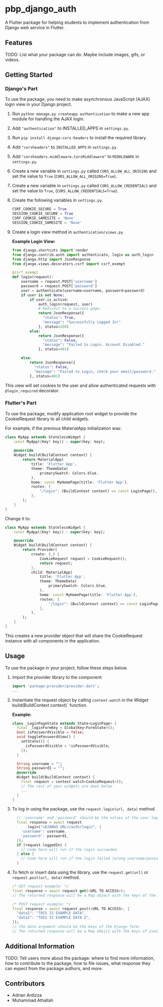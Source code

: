 <!--
This README describes the package. If you publish this package to pub.dev,
this README's contents appear on the landing page for your package.

For information about how to write a good package README, see the guide for
[writing package pages](https://dart.dev/guides/libraries/writing-package-pages).

For general information about developing packages, see the Dart guide for
[creating packages](https://dart.dev/guides/libraries/create-library-packages)
and the Flutter guide for
[developing packages and plugins](https://flutter.dev/developing-packages).
-->

# pbp_django_auth

A Flutter package for helping students to implement authentication from Django web service in Flutter.

## Features

TODO: List what your package can do. Maybe include images, gifs, or videos.

## Getting Started

### Django's Part

To use the package, you need to make asynchronous JavaScript (AJAX) login view in your Django project.

1. Run `python manage.py createapp authentication` to make a new app module for handling the AJAX login.
2. Add `"authentication"` to INSTALLED_APPS in `settings.py`.
3. Run `pip install django-cors-headers` to install the required library.
4. Add `"corsheaders"` to `INSTALLED_APPS` in `settings.py`.
5. Add `"corsheaders.middleware.CorsMiddleware"` to `MIDDLEWARE` in `settings.py`.
6. Create a new variable in `settings.py` called `CORS_ALLOW_ALL_ORIGINS` and set the value to `True` (`CORS_ALLOW_ALL_ORIGINS=True`).
7. Create a new variable in `settings.py` called `CORS_ALLOW_CREDENTIALS` and set the value to `True`, (`CORS_ALLOW_CREDENTIALS=True`).
8. Create the following variables in `settings.py`.

    ```python
    CSRF_COOKIE_SECURE = True
    SESSION_COOKIE_SECURE = True
    CSRF_COOKIE_SAMESITE = 'None'
    SESSION_COOKIE_SAMESITE = 'None'
    ```

9. Create a login view method in `authentication/views.py`.
  
    **Example Login View:**

    ```python
    from django.shortcuts import render
    from django.contrib.auth import authenticate, login as auth_login
    from django.http import JsonResponse
    from django.views.decorators.csrf import csrf_exempt

    @csrf_exempt
    def login(request):
        username = request.POST['username']
        password = request.POST['password']
        user = authenticate(username=username, password=password)
        if user is not None:
            if user.is_active:
                auth_login(request, user)
                # Redirect to a success page.
                return JsonResponse({
                  "status": True,
                  "message": "Successfully Logged In!"
                }, status=200)
            else:
                return JsonResponse({
                  "status": False,
                  "message": "Failed to Login, Account Disabled."
                }, status=401)

        else:
            return JsonResponse({
              "status": False,
              "message": "Failed to Login, check your email/password."
            }, status=401)
    ```

This view will set cookies to the user and allow authenticated requests with `@login_required` decorator.

### Flutter's Part

To use the package, modify application root widget to provide the CookieRequest library to all child widgets.

For example, if the previous MaterialApp initialization was:

```dart
class MyApp extends StatelessWidget {
    const MyApp({Key? key}) : super(key: key);
    
    @override
    Widget build(BuildContext context) {
        return MaterialApp(
            title: 'Flutter App',
            theme: ThemeData(
                primarySwatch: Colors.blue,
            ),
            home: const MyHomePage(title: 'Flutter App'),
            routes: {
                "/login": (BuildContext context) => const LoginPage(),
            },
        );
    }
}
```

Change it to:

```dart
class MyApp extends StatelessWidget {
    const MyApp({Key? key}) : super(key: key);

    @override
    Widget build(BuildContext context) {
        return Provider(
            create: (_) {
                CookieRequest request = CookieRequest();
                return request;
            },
            child: MaterialApp(
                title: 'Flutter App',
                theme: ThemeData(
                    primarySwatch: Colors.blue,
                ),
                home: const MyHomePage(title: 'Flutter App'),
                routes: {
                    "/login": (BuildContext context) => const LoginPage(),
                },
            ),
        );
    }
}
```

This creates a new provider object that will share the CookieRequest instance with all components in the application.

## Usage

To use the package in your project, follow these steps below.

1. Import the provider library to the component:

    ```dart
    import 'package:provider/provider.dart';
    ...
    ```

2. Instantiate the request object by calling `context.watch` in the Widget build(BuildContext context)` function.

    **Example:**

    ```dart
    class _LoginPageState extends State<LoginPage> {
      final _loginFormKey = GlobalKey<FormState>();
      bool isPasswordVisible = false;
      void togglePasswordView() {
        setState(() {
          isPasswordVisible = !isPasswordVisible;
        });
      }

      String username = "";
      String password1 = "";
      @override
      Widget build(BuildContext context) {
        final request = context.watch<CookieRequest>();
        // The rest of ypur widgets are down below
        ...
      }
    }
    ```

3. To log in using the package, use the `request.login(url, data)` method.

    ```dart
      // 'username' and 'password' should be the values of the user login form.
      final response = await request
          .login("<DJANGO URL>/auth/login", {
        'username': username,
        'password': password1,
      });
      if (request.loggedIn) {
        // Code here will run if the login succeeded.
      } else {
        // Code here will run if the login failed (wrong username/password).
      }
    ```

4. To fetch or insert data using the library, use the `request.get(url)` or `request.post(url, data)` method.

    ```dart
    /* GET request example: */
    final response = await request.get(<URL TO ACCESS>);
    // The returned response will be a Map object with the keys of the JsonResponse
    
    /* POST request example: */
    final response = await request.post(<URL TO ACCESS>, {
      "data1": "THIS IS EXAMPLE DATA",
      "data2": "THIS IS EXAMPLE DATA 2",
    });
    // The data argument should be the keys of the Django form.
    // The returned response will be a Map obejct with the keys of JsonResponse.
    ```

## Additional Information

TODO: Tell users more about the package: where to find more information, how to
contribute to the package, how to file issues, what response they can expect
from the package authors, and more.

## Contributors

- Adrian Ardizza
- Muhammad Athallah

<!--
https://blog.logrocket.com/how-to-create-dart-packages-for-flutter/
https://gist.github.com/Meta502/1605fdba3b141fbf67dba689e9e55498
-->